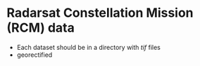 # Radarsat Constellation Mission (RCM) data
- Each dataset should be in a directory with *tif* files
- georectified